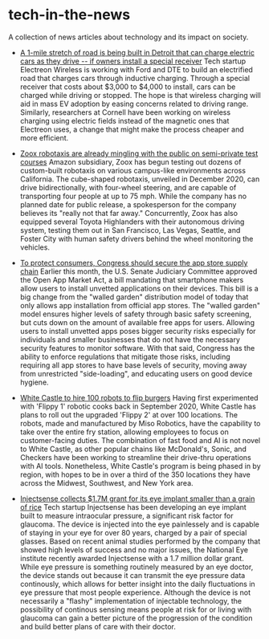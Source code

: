 # tech-in-the-news
A collection of news articles about technology and its impact on society.


* [A 1-mile stretch of road is being built in Detroit that can charge electric cars as they drive -- if owners install a special receiver](https://www.businessinsider.com/public-road-detroit-to-charge-electric-cars-as-they-drive-2022-2?utm_source=reddit.com)
	Tech startup Electreon Wireless is working with Ford and DTE to build an electrified road that charges cars through inductive charging.
	Through a special receiver that costs about $3,000 to $4,000 to install, cars can be charged while driving or stopped.
	The hope is that wireless charging will aid in mass EV adoption by easing concerns related to driving range. 
	Similarly, researchers at Cornell have been working on wireless charging using electric fields instead of the magnetic ones that Electreon uses, a change that might make the process cheaper and more efficient.
	
	
* [Zoox robotaxis are already mingling with the public on semi-private test courses](https://techcrunch.com/2022/02/10/zoox-robotaxis-are-already-mingling-with-the-public-on-semi-private-test-courses/)
	Amazon subsidiary, Zoox has begun testing out dozens of custom-built robotaxis on various campus-like environments across California. 
	The cube-shaped robotaxis, unveiled in December 2020, can drive bidirectionally, with four-wheel steering, and are capable of transporting four people at up to 75 mph. 
	While the company has no planned date for public release, a spokesperson for the company believes its "really not that far away." 
	Concurrently, Zoox has also equipped several Toyota Highlanders with their autonomous driving system, testing them out in San Francisco, Las Vegas, Seattle, and Foster City with human safety drivers behind the wheel monitoring the vehicles.


* [To protect consumers, Congress should secure the app store supply chain](https://techcrunch.com/2022/02/15/to-protect-consumers-congress-should-secure-the-app-store-supply-chain/)
	Earlier this month, the U.S. Senate Judiciary Committee approved the Open App Market Act, a bill mandating that smartphone makers allow users to install unvetted applications on their devices.
	This bill is a big change from the "walled garden" distribution model of today that only allows app installation from official app stores.
	The "walled garden" model ensures higher levels of safety through basic safety screening, but cuts down on the amount of available free apps for users.
	Allowing users to install unvetted apps poses bigger security risks especially for individuals and smaller businesses that do not have the necessary security features to monitor software.
	With that said, Congress has the ability to enforce regulations that mitigate those risks, including requiring all app stores to have base levels of security, moving away from unrestricted "side-loading", and educating users on good device hygiene.

* [White Castle to hire 100 robots to flip burgers](https://www.today.com/food/restaurants/white-castle-hire-100-robots-flip-burgers-rcna16770)
	Having first experimented with 'Flippy 1' robotic cooks back in September 2020, White Castle has plans to roll out the upgraded 'Flippy 2' at over 100 locations.
	The robots, made and manufactured by Miso Robotics, have the capability to take over the entire fry station, allowing employees to focus on customer-facing duties.
	The combination of fast food and AI is not novel to White Castle, as other popular chains like McDonald's, Sonic, and Checkers have been working to streamline their drive-thru operations with AI tools.
	Nonetheless, White Castle's program is being phased in by region, with hopes to be in over a third of the 350 locations they have across the Midwest, Southwest, and New York area. 

* [Injectsense collects $1.7M grant for its eye implant smaller than a grain of rice](https://techcrunch.com/2022/03/17/injectsense-collects-1-7m-grant-for-its-eye-implant-smaller-than-a-grain-of-rice/)
	Tech startup Injectsense has been developing an eye implant built to measure intraocular pressure, a significant risk factor for glaucoma. 
	The device is injected into the eye painlessely and is capable of staying in your eye for over 80 years, charged by a pair of special glasses. 
	Based on recent animal studies performed by the company that showed high levels of success and no major issues, the National Eye institute recently awarded Injectsense with a 1.7 million dollar grant.
	While eye pressure is something routinely measured by an eye doctor, the device stands out because it can transmit the eye pressure data continously, which allows for better insight into the daily fluctuations in eye pressure that most people experience.
	Although the device is not necessarily a "flashy" implementation of injectable technology, the possibility of continous sensing means people at risk for or living with glaucoma can gain a better picture of the progression of the condition and build better plans of care with their doctor.
	

